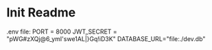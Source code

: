 # Init Readme

.env file:
PORT = 8000
JWT_SECRET = "pWG#zXQj@6_ymI'swe1AL|}Gq!iD3K"
DATABASE_URL="file:./dev.db"
